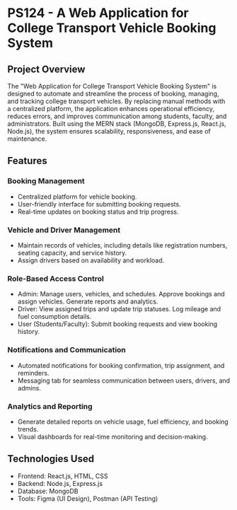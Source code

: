 # PS124 - A Web Application for College Transport Vehicle Booking System

## Project Overview
The "Web Application for College Transport Vehicle Booking System" is designed to automate and streamline the process of booking, managing, and tracking college transport vehicles. By replacing manual methods with a centralized platform, the application enhances operational efficiency, reduces errors, and improves communication among students, faculty, and administrators. Built using the MERN stack (MongoDB, Express.js, React.js, Node.js), the system ensures scalability, responsiveness, and ease of maintenance.

## Features
  ### Booking Management
  - Centralized platform for vehicle booking.
  - User-friendly interface for submitting booking requests.
  - Real-time updates on booking status and trip progress.
  ### Vehicle and Driver Management
  - Maintain records of vehicles, including details like registration numbers, seating capacity, and service history.
  - Assign drivers based on availability and workload.
  ### Role-Based Access Control
  - Admin:
      Manage users, vehicles, and schedules.
      Approve bookings and assign vehicles.
      Generate reports and analytics.
  - Driver:
      View assigned trips and update trip statuses.
      Log mileage and fuel consumption details.
  - User (Students/Faculty):
      Submit booking requests and view booking history.
  ### Notifications and Communication
  - Automated notifications for booking confirmation, trip assignment, and reminders.
  - Messaging tab for seamless communication between users, drivers, and admins.
  ### Analytics and Reporting
  - Generate detailed reports on vehicle usage, fuel efficiency, and booking trends.
  - Visual dashboards for real-time monitoring and decision-making.

## Technologies Used
- Frontend: React.js, HTML, CSS
- Backend: Node.js, Express.js
- Database: MongoDB
- Tools: Figma (UI Design), Postman (API Testing)
